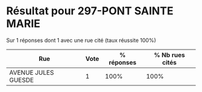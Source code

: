 # Résultat pour 297-PONT SAINTE MARIE

Sur 1 réponses dont 1 avec une rue cité (taux réussite 100%)

| Rue | Vote | % réponses | % Nb rues cités|
|-----|------|------------|----------------|
| AVENUE JULES GUESDE | 1 | 100% | 100%|
